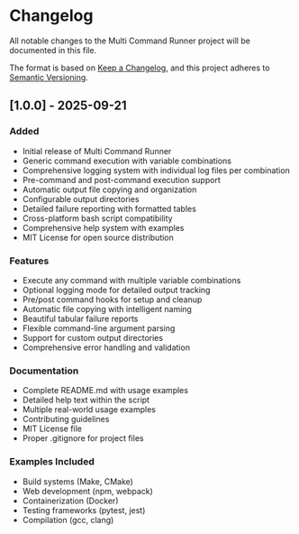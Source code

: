 # Changelog

All notable changes to the Multi Command Runner project will be documented in this file.

The format is based on [Keep a Changelog](https://keepachangelog.com/en/1.0.0/),
and this project adheres to [Semantic Versioning](https://semver.org/spec/v2.0.0.html).

## [1.0.0] - 2025-09-21

### Added
- Initial release of Multi Command Runner
- Generic command execution with variable combinations
- Comprehensive logging system with individual log files per combination
- Pre-command and post-command execution support
- Automatic output file copying and organization
- Configurable output directories
- Detailed failure reporting with formatted tables
- Cross-platform bash script compatibility
- Comprehensive help system with examples
- MIT License for open source distribution

### Features
- Execute any command with multiple variable combinations
- Optional logging mode for detailed output tracking
- Pre/post command hooks for setup and cleanup
- Automatic file copying with intelligent naming
- Beautiful tabular failure reports
- Flexible command-line argument parsing
- Support for custom output directories
- Comprehensive error handling and validation

### Documentation
- Complete README.md with usage examples
- Detailed help text within the script
- Multiple real-world usage examples
- Contributing guidelines
- MIT License file
- Proper .gitignore for project files

### Examples Included
- Build systems (Make, CMake)
- Web development (npm, webpack)
- Containerization (Docker)
- Testing frameworks (pytest, jest)
- Compilation (gcc, clang)
